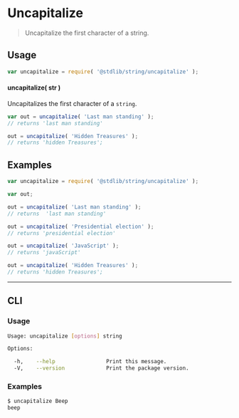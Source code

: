 # Uncapitalize

> Uncapitalize the first character of a string.

<section class="usage">

## Usage

``` javascript
var uncapitalize = require( '@stdlib/string/uncapitalize' );
```

#### uncapitalize( str )

Uncapitalizes the first character of a `string`.

``` javascript
var out = uncapitalize( 'Last man standing' );
// returns 'last man standing'

out = uncapitalize( 'Hidden Treasures' );
// returns 'hidden Treasures';
```

<!-- </usage> -->


<section class="examples">

## Examples

``` javascript
var uncapitalize = require( '@stdlib/string/uncapitalize' );

var out;

out = uncapitalize( 'Last man standing' );
// returns  'last man standing'

out = uncapitalize( 'Presidential election' );
// returns 'presidential election'

out = uncapitalize( 'JavaScript' );
// returns 'javaScript'

out = uncapitalize( 'Hidden Treasures' );
// returns 'hidden Treasures';
```

<!-- </examples> -->


---

<section class="cli">

## CLI


<section class="usage">

### Usage

``` bash
Usage: uncapitalize [options] string

Options:

  -h,    --help                Print this message.
  -V,    --version             Print the package version.
```

<!-- </usage> -->


<section class="examples">

### Examples

``` bash
$ uncapitalize Beep
beep
```

<!-- </examples> -->

<!-- </cli> -->


<section class="links">

<!-- </links> -->
